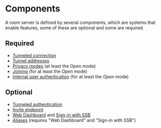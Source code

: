 # Components

A room server is defined by several components, which are systems that enable features, some of these are optional and some are required.

## Required

- [Tunneled connection](../Participation/Tunneled%20connection.md)
- [Tunnel addresses](../Participation/Tunnel%20addresses.md)
- [Privacy modes](../Setup/Privacy%20modes.md) (at least the *Open* mode)
- [Joining](../Participation/Joining.md) (for at least the *Open* mode)
- [Internal user authentication](../Participation/Internal%20user%20authentication.md) (for at least the *Open* mode)

## Optional

- [Tunneled authentication](../Participation/Tunneled%20authentication.md)
- [Invite endpoint](../Participation/Invite%20endpoint.md)
- [Web Dashboard](Web%20Dashboard.md) and [Sign-in with SSB](Sign-in%20with%20SSB.md)
- [Aliases](../Alias/Readme.md) (requires "Web Dashboard" and "Sign-in with SSB")